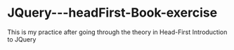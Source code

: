 # JQuery---headFirst-Book-exercise
This is my practice after going through the theory in Head-First Introduction to JQuery
